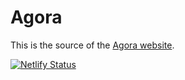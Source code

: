 # Agora
This is the source of the [Agora website][1].

[![Netlify Status](https://api.netlify.com/api/v1/badges/435aa467-f5d1-45e2-97e7-3c389c3753bb/deploy-status)](https://app.netlify.com/sites/laravel-agora/deploys)

[1]: https://laravelagora.com
